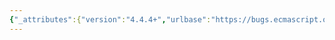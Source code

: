 ```yaml
---
{"_attributes":{"version":"4.4.4+","urlbase":"https://bugs.ecmascript.org/","maintainer":"dherman@mozilla.com"},"bug":{"bug_id":83,"creation_ts":"2011-03-30 17:04:00 -0700","short_desc":"Constructor specifications often don't reference Properties of Instances sections","delta_ts":"2015-02-12 15:52:30 -0800","product":"Draft for 7th Edition","component":"Deferred from 6th edition","version":"unspecified","rep_platform":"PC","op_sys":"Mac OS","bug_status":"CONFIRMED","priority":"Normal","bug_severity":"normal","blocked":null,"everconfirmed":true,"reporter":{"uid":"allen","name":"Allen Wirfs-Brock"},"assigned_to":{"uid":"allen","name":"Allen Wirfs-Brock"},"long_desc":[{"commentid":177,"comment_count":0,"who":{"uid":"allen","name":"Allen Wirfs-Brock"},"bug_when":"2011-03-30 17:04:05 -0700","thetext":"Most constructor specifications in section 15 fail to mention that they create objects in conformance to the requirements specified in the corresponding Properties or Instances section for that constructor.  Sometimes requirements are redundantly specified in both the constructor spec. and in the Properties of Instances section.  This creates a danger of those sections getting out of sync with each other."},{"commentid":12494,"comment_count":1,"who":{"uid":"allen","name":"Allen Wirfs-Brock"},"bug_when":"2015-02-12 15:52:30 -0800","thetext":"deferred to ES7\n\nsome of this has probably been correct in the ES6 spec.  but an overall review would be a good idea"}]}}
---
```

